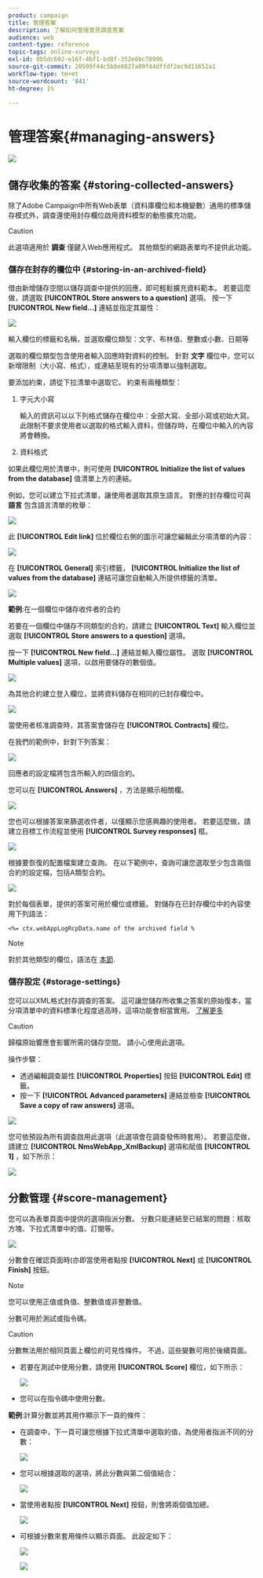 ```yaml
---
product: campaign
title: 管理答案
description: 了解如何管理意見調查答案
audience: web
content-type: reference
topic-tags: online-surveys
exl-id: 0b5dc602-e16f-4bf1-bd8f-352e0bc78996
source-git-commit: 20509f44c5b8e0827a09f44dffdf2ec9d11652a1
workflow-type: tm+mt
source-wordcount: '841'
ht-degree: 1%

---
```


# 管理答案{#managing-answers}

![](../../assets/v7-only.svg)

## 儲存收集的答案 {#storing-collected-answers}

除了Adobe Campaign中所有Web表單（資料庫欄位和本機變數）通用的標準儲存模式外，調查還使用封存欄位啟用資料模型的動態擴充功能。

>[!CAUTION]
>
>此選項適用於 **調查** 僅鍵入Web應用程式。 其他類型的網路表單均不提供此功能。

### 儲存在封存的欄位中 {#storing-in-an-archived-field}

借由新增儲存空間以儲存調查中提供的回應，即可輕鬆擴充資料範本。 若要這麼做，請選取 **[!UICONTROL Store answers to a question]** 選項。 按一下 **[!UICONTROL New field...]** 連結並指定其屬性：

![](assets/s_ncs_admin_survey_new_space.png)

輸入欄位的標籤和名稱，並選取欄位類型：文字、布林值、整數或小數、日期等

選取的欄位類型包含使用者輸入回應時對資料的控制。 針對 **文字** 欄位中，您可以新增限制（大小寫、格式），或連結至現有的分項清單以強制選取。

要添加約束，請從下拉清單中選取它。 約束有兩種類型：

1. 字元大小寫

   輸入的資訊可以以下列格式儲存在欄位中：全部大寫、全部小寫或初始大寫。 此限制不要求使用者以選取的格式輸入資料，但儲存時，在欄位中輸入的內容將會轉換。

1. 資料格式

如果此欄位用於清單中，則可使用 **[!UICONTROL Initialize the list of values from the database]** 值清單上方的連結。

例如，您可以建立下拉式清單，讓使用者選取其原生語言。 對應的封存欄位可與 **語言** 包含語言清單的枚舉：

![](assets/s_ncs_admin_survey_database_values_2b.png)

此 **[!UICONTROL Edit link]** 位於欄位右側的圖示可讓您編輯此分項清單的內容：

![](assets/s_ncs_admin_survey_database_values_2c.png)

在 **[!UICONTROL General]** 索引標籤， **[!UICONTROL Initialize the list of values from the database]** 連結可讓您自動輸入所提供標籤的清單。

![](assets/s_ncs_admin_survey_database_values_2.png)

**範例**:在一個欄位中儲存收件者的合約

若要在一個欄位中儲存不同類型的合約，請建立 **[!UICONTROL Text]** 輸入欄位並選取 **[!UICONTROL Store answers to a question]** 選項。

按一下 **[!UICONTROL New field...]** 連結並輸入欄位屬性。 選取 **[!UICONTROL Multiple values]** 選項，以啟用要儲存的數個值。

![](assets/s_ncs_admin_survey_storage_multi_ex1.png)

為其他合約建立登入欄位，並將資料儲存在相同的已封存欄位中。

![](assets/s_ncs_admin_survey_storage_multi_ex2.png)

當使用者核准調查時，其答案會儲存在 **[!UICONTROL Contracts]** 欄位。

在我們的範例中，針對下列答案：

![](assets/s_ncs_admin_survey_storage_multi_ex3.png)

回應者的設定檔將包含所輸入的四個合約。

您可以在 **[!UICONTROL Answers]** ，方法是顯示相關欄。

![](assets/s_ncs_admin_survey_storage_multi_ex4.png)

您也可以根據答案來篩選收件者，以僅顯示您感興趣的使用者。 若要這麼做，請建立目標工作流程並使用 **[!UICONTROL Survey responses]** 框。

![](assets/s_ncs_admin_survey_read_responses_wf.png)

根據要恢復的配置檔案建立查詢。 在以下範例中，查詢可讓您選取至少包含兩個合約的設定檔，包括A類型合約。

![](assets/s_ncs_admin_survey_read_responses_edit.png)

對於每個表單，提供的答案可用於欄位或標籤。 對儲存在已封存欄位中的內容使用下列語法：

```
<%= ctx.webAppLogRcpData.name of the archived field %
```

>[!NOTE]
>
>對於其他類型的欄位，語法在 [本節](../../platform/using/about-queries-in-campaign.md).

### 儲存設定 {#storage-settings}

您可以以XML格式封存調查的答案。 這可讓您儲存所收集之答案的原始復本，當分項清單中的資料標準化程度過高時，這項功能會相當實用。 [了解更多](../../surveys/using/publish--track-and-use-collected-data.md#standardizing-data)

>[!CAUTION]
>
>歸檔原始響應會影響所需的儲存空間。 請小心使用此選項。

操作步驟：

* 透過編輯調查屬性 **[!UICONTROL Properties]** 按鈕 **[!UICONTROL Edit]** 標籤。
* 按一下 **[!UICONTROL Advanced parameters]** 連結並檢查 **[!UICONTROL Save a copy of raw answers]** 選項。

![](assets/s_ncs_admin_survey_xml_archive_option.png)

您可依預設為所有調查啟用此選項（此選項會在調查發佈時套用）。 若要這麼做，請建立 **[!UICONTROL NmsWebApp_XmlBackup]** 選項和賦值 **[!UICONTROL 1]** ，如下所示：

![](assets/s_ncs_admin_survey_xml_global_option.png)

## 分數管理 {#score-management}

您可以為表單頁面中提供的選項指派分數。 分數只能連結至已結案的問題：核取方塊、下拉式清單中的值、訂閱等。

![](assets/s_ncs_admin_survey_score_create.png)

分數會在確認頁面時(亦即當使用者點按 **[!UICONTROL Next]** 或 **[!UICONTROL Finish]** 按鈕。

>[!NOTE]
>
>您可以使用正值或負值、整數值或非整數值。

分數可用於測試或指令碼。

>[!CAUTION]
>
>分數無法用於相同頁面上欄位的可見性條件。 不過，這些變數可用於後續頁面。

* 若要在測試中使用分數，請使用 **[!UICONTROL Score]** 欄位，如下所示：

   ![](assets/s_ncs_admin_survey_score_in_a_test.png)

* 您可以在指令碼中使用分數。

**範例**:計算分數並將其用作顯示下一頁的條件：

* 在調查中，下一頁可讓您根據下拉式清單中選取的值，為使用者指派不同的分數：

   ![](assets/s_ncs_admin_survey_score_exa.png)

* 您可以根據選取的選項，將此分數與第二個值結合：

   ![](assets/s_ncs_admin_survey_score_exb.png)

* 當使用者點按 **[!UICONTROL Next]** 按鈕，則會將兩個值加總。

   ![](assets/s_ncs_admin_survey_score_exe.png)

* 可根據分數來套用條件以顯示頁面。 此設定如下：

   ![](assets/s_ncs_admin_survey_score_exd.png)

   ![](assets/s_ncs_admin_survey_score_exg.png)
